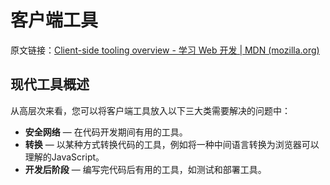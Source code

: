 # 客户端工具

原文链接：[Client-side tooling overview - 学习 Web 开发 | MDN (mozilla.org)](https://developer.mozilla.org/zh-CN/docs/Learn/Tools_and_testing/Understanding_client-side_tools/Overview)

## 现代工具概述

从高层次来看，您可以将客户端工具放入以下三大类需要解决的问题中：

- **安全网络** — 在代码开发期间有用的工具。
- **转换** — 以某种方式转换代码的工具，例如将一种中间语言转换为浏览器可以理解的JavaScript。
- **开发后阶段** — 编写完代码后有用的工具，如测试和部署工具。

